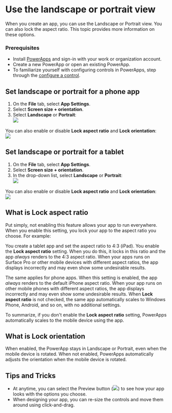 <properties
	pageTitle="Set the landscape or portrait aspect ratio within PowerApps | Microsoft PowerApps"
	description="Configure the aspect ratio for landscape and portrait orientation in PowerApps"
	services=""
	suite="powerapps"
	documentationCenter=""
	authors="MandiOhlinger"
	manager="dwrede"
	editor=""/>

<tags
   ms.service="powerapps"
   ms.devlang="na"
   ms.topic="article"
   ms.tgt_pltfrm="na"
   ms.workload="na"
   ms.date="11/24/2015"
   ms.author="mandia"/>

# Use the landscape or portrait view

When you create an app, you can use the Landscape or Portrait view. You can also lock the aspect ratio. This topic provides more information on these options.

### Prerequisites
- Install [PowerApps](http://aka.ms/powerappsinstall) and sign-in with your work or organization account.
- Create a new PowerApp or open an existing PowerApp.
- To familiarize yourself with configuring controls in PowerApps, step through the [configure a control](get-started-test-drive.md#configure-a-control).

## Set landscape or portrait for a phone app
1. On the **File** tab, select **App Settings**.
2. Select **Screen size + orientation**.
3. Select **Landscape** or **Portrait**:  
![][5]  

You can also enable or disable **Lock aspect ratio** and **Lock orientation**:  
![][6]  

## Set landscape or portrait for a tablet
1. On the **File** tab, select **App Settings**.
2. Select **Screen size + orientation**.
3. In the drop-down list, select **Landscape** or **Portrait**:  
![][4]  

You can also enable or disable **Lock aspect ratio** and **Lock orientation**:  
![][6]  

## What is Lock aspect ratio
Put simply, not enabling this feature allows your app to run everywhere. When you enable this setting, you lock your app to the aspect ratio you choose. For example:

You create a tablet app and set the aspect ratio to 4:3 (iPad). You enable the **Lock aspect ratio** setting. When you do this, it locks in this ratio and the app *always* renders to the 4:3 aspect ratio. When your apps runs on Surface Pro or other mobile devices with different aspect ratios, the app displays incorrectly and may even show some undesirable results.

The same applies for phone apps. When this setting is enabled, the app *always* renders to the default iPhone aspect ratio. When your app runs on other mobile phones with different aspect ratios, the app displays incorrectly and may even show some undesirable results. When **Lock aspect ratio** is not checked, the same app automatically scales to Windows Phone, Android, and so on, with no additional settings.

To summarize, if you don't enable the **Lock aspect ratio** setting, PowerApps automatically scales to the mobile device using the app.

## What is Lock orientation
When enabled, the PowerApp stays in Landscape or Portrait, even when the mobile device is rotated. When not enabled, PowerApps automatically adjusts the orientation when the mobile device is rotated. 

## Tips and Tricks
- At anytime, you can select the Preview button (![][3]) to see how your app looks with the options you choose.
- When designing your app, you can re-size the controls and move them around using click-and-drag.


[1]: ./media/set-aspect-ratio-portrait-landscape/phoneratio.png
[2]: ./media/set-aspect-ratio-portrait-landscape/tabletratio.png
[3]: ./media/set-aspect-ratio-portrait-landscape/preview.png
[4]: ./media/set-aspect-ratio-portrait-landscape/tabletorientation.png
[5]: ./media/set-aspect-ratio-portrait-landscape/phoneorientation.png
[6]: ./media/set-aspect-ratio-portrait-landscape/advancedsettings.png
